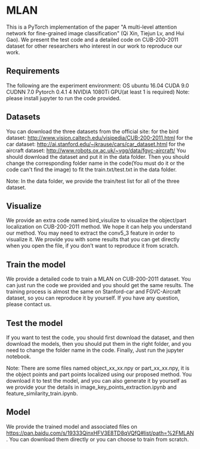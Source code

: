 # MLAN

This is a PyTorch implementation of the paper "A multi-level attention network for fine-grained image classification" (Qi Xin, Tiejun Lv, and Hui Gao). We present the test code and a detailed code on CUB-200-2011 dataset for other researchers who interest in our work to reproduce our work.

## Requirements

The following are the experiment environment:
OS ubuntu 16.04
CUDA 9.0
CUDNN 7.0
Pytorch 0.4.1
4 NVIDIA 1080Ti GPU(at least 1 is required)
Note: please install jupyter to run the code provided.

## Datasets
You can download the three datasets from the official site:
for the bird dataset: 		http://www.vision.caltech.edu/visipedia/CUB-200-2011.html
for the car dataset:  		http://ai.stanford.edu/~jkrause/cars/car_dataset.html
for the aircraft dataset:	http://www.robots.ox.ac.uk/~vgg/data/fgvc-aircraft/
You should download the dataset and put it in the data folder. Then you should change the corresponding folder name in the code(You must do it or the code can't find the image) to fit the train.txt/test.txt in the data folder.

Note: In the data folder, we provide the train/test list for all of the three dataset.

## Visualize
We provide an extra code named bird_visulize to visualize the object/part localization on CUB-200-2011 method. We hope it can help you understand our method. You may need to extract the conv5_3 feature in order to visualize it. We provide you with some results that you can get directly when you open the file, if you don't want to reproduce it from scratch.

## Train the model
We provide a detailed code to train a MLAN on CUB-200-2011 dataset. You can just run the code we provided and you should get the same results. The training process is almost the same on Stanford-car and FGVC-Aircraft dataset, so you can reproduce it by yourself. If you have any question, please contact us. 

## Test the model
If you want to test the code, you should first download the dataset, and then download the models, then you should put them in the right folder, and you need to change the folder name in the code. Finally, Just run the jupyter notebook.

Note: There are some files named object_xx_xx.npy or part_xx_xx.npy, it is the object points and part points localized using our proposed method. You download it to test the model, and you can also generate it by yourself as we provide your the details in image_key_points_extraction.ipynb and feature_similarity_train.ipynb. 

## Model
We provide the trained model and associated files on https://pan.baidu.com/s/19333QinxHFV3E8TD8qVQfQ#list/path=%2FMLAN. You can download them directly or you can choose to train from scratch.
